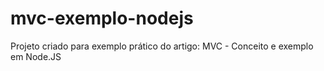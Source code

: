 # mvc-exemplo-nodejs
Projeto criado para exemplo prático do artigo:  MVC - Conceito e exemplo em Node.JS
